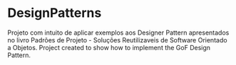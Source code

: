 # DesignPatterns
Projeto com intuito de aplicar exemplos aos Designer Pattern apresentados no livro Padrões de Projeto - Soluções Reutilizaveis de Software Orientado a Objetos.
Project created to show how to implement the GoF Design Pattern. 
